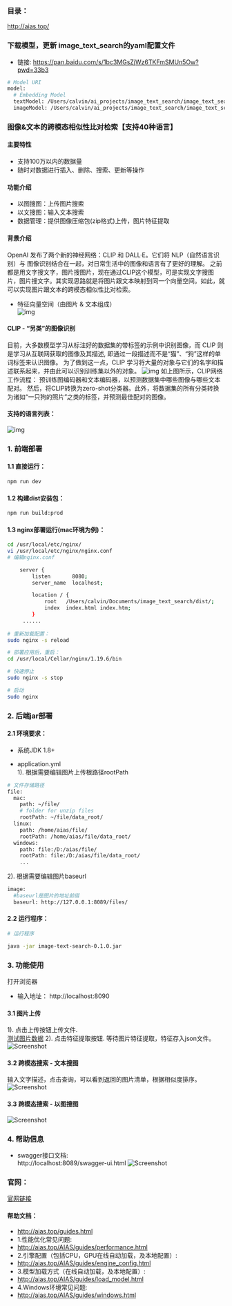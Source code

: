 ### 目录：
http://aias.top/

### 下载模型，更新 image_text_search的yaml配置文件
- 链接: https://pan.baidu.com/s/1bc3MGsZjWz6TKFmSMUn5Ow?pwd=33b3
```bash
# Model URI
model:
  # Embedding Model
  textModel: /Users/calvin/ai_projects/image_text_search/image_text_search/image_text_search/models/M-BERT-Base-ViT-B/M-BERT-Base-ViT-B.pt
  imageModel: /Users/calvin/ai_projects/image_text_search/image_text_search/image_text_search/models/CLIP-ViT-B-32-IMAGE.pt
```

### 图像&文本的跨模态相似性比对检索【支持40种语言】
#### 主要特性
- 支持100万以内的数据量
- 随时对数据进行插入、删除、搜索、更新等操作

#### 功能介绍
- 以图搜图：上传图片搜索
- 以文搜图：输入文本搜索
- 数据管理：提供图像压缩包(zip格式)上传，图片特征提取


#### 背景介绍
OpenAI 发布了两个新的神经网络：CLIP 和 DALL·E。它们将 NLP（自然语言识别）与 图像识别结合在一起，对日常生活中的图像和语言有了更好的理解。
之前都是用文字搜文字，图片搜图片，现在通过CLIP这个模型，可是实现文字搜图片，图片搜文字。其实现思路就是将图片跟文本映射到同一个向量空间。如此，就可以实现图片跟文本的跨模态相似性比对检索。      
- 特征向量空间（由图片 & 文本组成）    
![img](https://aias-home.oss-cn-beijing.aliyuncs.com/AIAS/nlp_sdks/clip_Imagesearch.png)

#### CLIP - “另类”的图像识别
目前，大多数模型学习从标注好的数据集的带标签的示例中识别图像，而 CLIP 则是学习从互联网获取的图像及其描述, 即通过一段描述而不是“猫”、“狗”这样的单词标签来认识图像。
为了做到这一点，CLIP 学习将大量的对象与它们的名字和描述联系起来，并由此可以识别训练集以外的对象。
![img](https://aias-home.oss-cn-beijing.aliyuncs.com/AIAS/nlp_sdks/clip.png)
如上图所示，CLIP网络工作流程： 预训练图编码器和文本编码器，以预测数据集中哪些图像与哪些文本配对。
然后，将CLIP转换为zero-shot分类器。此外，将数据集的所有分类转换为诸如“一只狗的照片”之类的标签，并预测最佳配对的图像。

#### 支持的语言列表：
![img](https://aias-home.oss-cn-beijing.aliyuncs.com/AIAS/7_engine_hub/image_text_search/languages.png)

### 1. 前端部署

#### 1.1 直接运行：
```bash
npm run dev
```

#### 1.2 构建dist安装包：
```bash
npm run build:prod
```

#### 1.3 nginx部署运行(mac环境为例)：
```bash
cd /usr/local/etc/nginx/
vi /usr/local/etc/nginx/nginx.conf
# 编辑nginx.conf

    server {
        listen       8080;
        server_name  localhost;

        location / {
            root   /Users/calvin/Documents/image_text_search/dist/;
            index  index.html index.htm;
        }
     ......
     
# 重新加载配置：
sudo nginx -s reload 

# 部署应用后，重启：
cd /usr/local/Cellar/nginx/1.19.6/bin

# 快速停止
sudo nginx -s stop

# 启动
sudo nginx     
```

### 2. 后端jar部署
#### 2.1 环境要求：
- 系统JDK 1.8+

- application.yml   
1). 根据需要编辑图片上传根路径rootPath    
```bash
# 文件存储路径
file:
  mac:
    path: ~/file/
    # folder for unzip files
    rootPath: ~/file/data_root/
  linux:
    path: /home/aias/file/
    rootPath: /home/aias/file/data_root/
  windows:
    path: file:/D:/aias/file/
    rootPath: file:/D:/aias/file/data_root/
    ...
```

2). 根据需要编辑图片baseurl 
```bash
image:
  #baseurl是图片的地址前缀
  baseurl: http://127.0.0.1:8089/files/
```

#### 2.2 运行程序：
```bash
# 运行程序

java -jar image-text-search-0.1.0.jar

```

### 3. 功能使用
打开浏览器
- 输入地址： http://localhost:8090

#### 3.1 图片上传
1). 点击上传按钮上传文件.  
[测试图片数据](https://pan.baidu.com/s/1QtF6syNUKS5qkf4OKAcuLA?pwd=wfd8)
2). 点击特征提取按钮. 
等待图片特征提取，特征存入json文件。
![Screenshot](https://aias-home.oss-cn-beijing.aliyuncs.com/AIAS/7_engine_hub/image_text_search/mini_search_3.png)

#### 3.2 跨模态搜索 - 文本搜图
  输入文字描述，点击查询，可以看到返回的图片清单，根据相似度排序。
![Screenshot](https://aias-home.oss-cn-beijing.aliyuncs.com/AIAS/7_engine_hub/image_text_search/mini_search_1.png)

#### 3.3 跨模态搜索 - 以图搜图
![Screenshot](https://aias-home.oss-cn-beijing.aliyuncs.com/AIAS/7_engine_hub/image_text_search/mini_search_2.png)

### 4. 帮助信息
- swagger接口文档:  
http://localhost:8089/swagger-ui.html
![Screenshot](https://aias-home.oss-cn-beijing.aliyuncs.com/AIAS/video_search/swagger.png)


### 官网：
[官网链接](http://www.aias.top/)


#### 帮助文档：
- http://aias.top/guides.html
- 1.性能优化常见问题:
- http://aias.top/AIAS/guides/performance.html
- 2.引擎配置（包括CPU，GPU在线自动加载，及本地配置）:
- http://aias.top/AIAS/guides/engine_config.html
- 3.模型加载方式（在线自动加载，及本地配置）:
- http://aias.top/AIAS/guides/load_model.html
- 4.Windows环境常见问题:
- http://aias.top/AIAS/guides/windows.html
